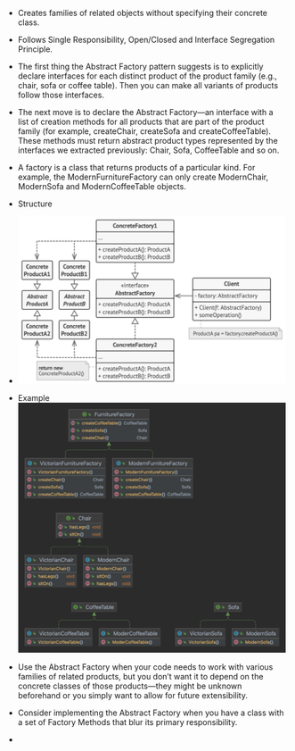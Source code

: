  - Creates families of related objects without specifying their concrete class.
 - Follows Single Responsibility, Open/Closed and Interface Segregation Principle.
 - The first thing the Abstract Factory pattern suggests is to explicitly declare interfaces for each distinct product of the product family (e.g., chair, sofa or coffee table). Then you can make all variants of products follow those interfaces.
 - The next move is to declare the Abstract Factory—an interface with a list of creation methods for all products that are part of the product family (for example, createChair, createSofa and createCoffeeTable). These methods must return abstract product types represented by the interfaces we extracted previously: Chair, Sofa, CoffeeTable and so on.
 - A factory is a class that returns products of a particular kind. For example, the ModernFurnitureFactory can only create ModernChair, ModernSofa and ModernCoffeeTable objects.
 - Structure
 - ![img.png](img.png)
 - Example
![img_2.png](img_2.png)

 - Use the Abstract Factory when your code needs to work with various families of related products, but you don’t want it to depend on the concrete classes of those products—they might be unknown beforehand or you simply want to allow for future extensibility.
 - Consider implementing the Abstract Factory when you have a class with a set of Factory Methods that blur its primary responsibility.
 - 